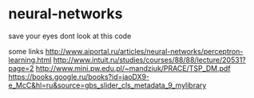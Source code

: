 # neural-networks
save your eyes dont look at this code

some links
http://www.aiportal.ru/articles/neural-networks/perceptron-learning.html
http://www.intuit.ru/studies/courses/88/88/lecture/20531?page=2
http://www.mini.pw.edu.pl/~mandziuk/PRACE/TSP_DM.pdf
https://books.google.ru/books?id=jaoDX9-e_McC&hl=ru&source=gbs_slider_cls_metadata_9_mylibrary
